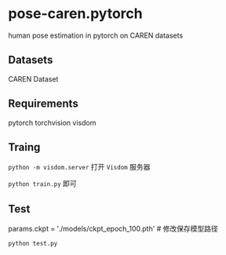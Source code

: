 # pose-caren.pytorch
human pose estimation in pytorch on CAREN datasets

## Datasets
CAREN Dataset

## Requirements
pytorch
torchvision
visdom

## Traing
`python -m visdom.server` 打开 `Visdom` 服务器

`python train.py` 即可

## Test
params.ckpt = './models/ckpt_epoch_100.pth' # 修改保存模型路径

`python test.py`

